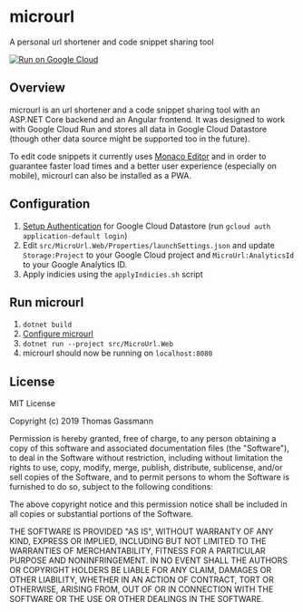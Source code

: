 # microurl

A personal url shortener and code snippet sharing tool

[![Run on Google Cloud](https://storage.googleapis.com/cloudrun/button.svg)](https://deploy.cloud.run?git_repo=https://github.com/thomasgassmann/microurl&revision=initial-documentation)

## Overview

microurl is an url shortener and a code snippet sharing tool with an ASP.NET Core backend and an Angular frontend. It was designed to work with Google Cloud Run and stores all data in Google Cloud Datastore (though other data source might be supported too in the future).

To edit code snippets it currently uses [Monaco Editor](https://github.com/microsoft/monaco-editor) and in order to guarantee faster load times and a better user experience (especially on mobile), microurl can also be installed as a PWA.

## Configuration

1. [Setup Authentication](https://cloud.google.com/docs/authentication/production) for Google Cloud Datastore (run `gcloud auth application-default login`)
2. Edit `src/MicroUrl.Web/Properties/launchSettings.json` and update `Storage:Project` to your Google Cloud project and `MicroUrl:AnalyticsId` to your Google Analytics ID.
3. Apply indicies using the `applyIndicies.sh` script

## Run microurl

1. `dotnet build`
2. [Configure microurl](#Configuration)
3. `dotnet run --project src/MicroUrl.Web`
4. microurl should now be running on `localhost:8080`

## License

MIT License

Copyright (c) 2019 Thomas Gassmann

Permission is hereby granted, free of charge, to any person obtaining a copy
of this software and associated documentation files (the "Software"), to deal
in the Software without restriction, including without limitation the rights
to use, copy, modify, merge, publish, distribute, sublicense, and/or sell
copies of the Software, and to permit persons to whom the Software is
furnished to do so, subject to the following conditions:

The above copyright notice and this permission notice shall be included in all
copies or substantial portions of the Software.

THE SOFTWARE IS PROVIDED "AS IS", WITHOUT WARRANTY OF ANY KIND, EXPRESS OR
IMPLIED, INCLUDING BUT NOT LIMITED TO THE WARRANTIES OF MERCHANTABILITY,
FITNESS FOR A PARTICULAR PURPOSE AND NONINFRINGEMENT. IN NO EVENT SHALL THE
AUTHORS OR COPYRIGHT HOLDERS BE LIABLE FOR ANY CLAIM, DAMAGES OR OTHER
LIABILITY, WHETHER IN AN ACTION OF CONTRACT, TORT OR OTHERWISE, ARISING FROM,
OUT OF OR IN CONNECTION WITH THE SOFTWARE OR THE USE OR OTHER DEALINGS IN THE
SOFTWARE.

